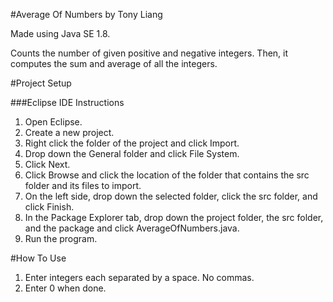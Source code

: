 #Average Of Numbers by Tony Liang

Made using Java SE 1.8.

Counts the number of given positive and negative integers. Then, it computes the sum and average of all the integers.

#Project Setup

###Eclipse IDE Instructions
1. Open Eclipse.
2. Create a new project.
3. Right click the folder of the project and click Import.
4. Drop down the General folder and click File System.
5. Click Next.
6. Click Browse and click the location of the folder that contains the src folder and its files to import.
7. On the left side, drop down the selected folder, click the src folder, and click Finish.
8. In the Package Explorer tab, drop down the project folder, the src folder, and the package and click AverageOfNumbers.java.
9. Run the program.

#How To Use
1. Enter integers each separated by a space. No commas.
2. Enter 0 when done.